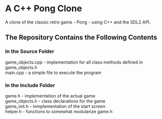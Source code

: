 # A C++ Pong Clone
A clone of the classic retro game - Pong - using C++ and the SDL2 API.
## The Repository Contains the Following Contents
### In the Source Folder
game_objects.cpp - implementation for all class methods defined in game_objects.h </br>
main.cpp - a simple file to execute the program
### In the Include Folder
game.h - implementation of the actual game </br>
game_objects.h - class declarations for the game </br>
game_init.h - inmplementation of the start screen </br>
helper.h - functions to somewhat modularize game.h
